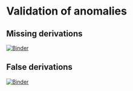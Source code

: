 # Validation of anomalies

## Missing derivations
[![Binder](https://mybinder.org/badge_logo.svg)](https://mybinder.org/v2/gh/nyomanjuniarta/Demonext-web/HEAD?urlpath=%2Fvoila%2Frender%2Fmissing_derivations.ipynb)

## False derivations
[![Binder](https://mybinder.org/badge_logo.svg)](https://mybinder.org/v2/gh/nyomanjuniarta/Demonext-web/HEAD?urlpath=%2Fvoila%2Frender%2Ffalse_derivations.ipynb)



